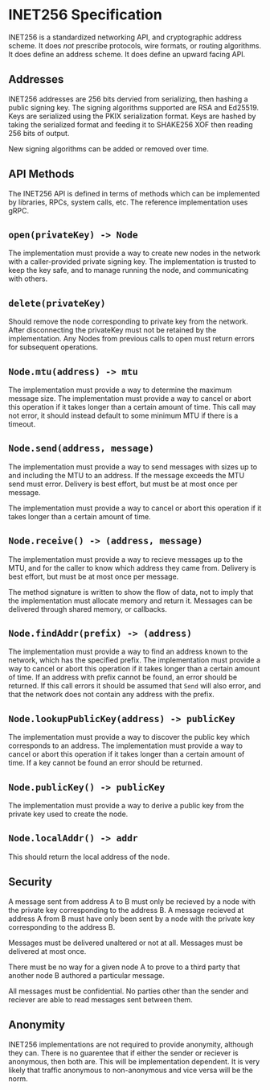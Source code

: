 # INET256 Specification

INET256 is a standardized networking API, and cryptographic address scheme.
It does *not* prescribe protocols, wire formats, or routing algorithms.
It does define an address scheme.
It does define an upward facing API.

## Addresses
INET256 addresses are 256 bits dervied from serializing, then hashing a public signing key.
The signing algorithms supported are RSA and Ed25519.
Keys are serialized using the PKIX serialization format.
Keys are hashed by taking the serialized format and feeding it to SHAKE256 XOF then reading 256 bits of output.

New signing algorithms can be added or removed over time.

## API Methods
The INET256 API is defined in terms of methods which can be implemented by libraries, RPCs, system calls, etc.
The reference implementation uses gRPC.

## `open(privateKey) -> Node`
The implementation must provide a way to create new nodes in the network with a caller-provided private signing key.
The implementation is trusted to keep the key safe, and to manage running the node, and communicating with others.

## `delete(privateKey)`
Should remove the node corresponding to private key from the network.
After disconnecting the privateKey must not be retained by the implementation.
Any Nodes from previous calls to open must return errors for subsequent operations.

## `Node.mtu(address) -> mtu`
The implementation must provide a way to determine the maximum message size.
The implementation must provide a way to cancel or abort this operation if it takes longer than a certain amount of time.
This call may not error, it should instead default to some minimum MTU if there is a timeout.

## `Node.send(address, message)`
The implementation must provide a way to send messages with sizes up to and including the MTU to an address.
If the message exceeds the MTU send must error.
Delivery is best effort, but must be at most once per message.

The implementation must provide a way to cancel or abort this operation if it takes longer than a certain amount of time.

## `Node.receive() -> (address, message)`
The implementation must provide a way to recieve messages up to the MTU, and for the caller to know which address they came from.
Delivery is best effort, but must be at most once per message.

The method signature is written to show the flow of data, not to imply that the implementation must allocate memory and return it.
Messages can be delivered through shared memory, or callbacks.

## `Node.findAddr(prefix) -> (address)`
The implementation must provide a way to find an address known to the network, which has the specified prefix.
The implementation must provide a way to cancel or abort this operation if it takes longer than a certain amount of time.
If an address with prefix cannot be found, an error should be returned.
If this call errors it should be assumed that `Send` will also error, and that the network does not contain any address with the prefix.

## `Node.lookupPublicKey(address) -> publicKey`
The implementation must provide a way to discover the public key which corresponds to an address.
The implementation must provide a way to cancel or abort this operation if it takes longer than a certain amount of time.
If a key cannot be found an error should be returned.

## `Node.publicKey() -> publicKey`
The implementation must provide a way to derive a public key from the private key used to create the node.

## `Node.localAddr() -> addr`
This should return the local address of the node.

## Security
A message sent from address A to B must only be recieved by a node with the private key corresponding to the address B.
A message recieved at address A from B must have only been sent by a node with the private key corresponding to the address B.

Messages must be delivered unaltered or not at all.
Messages must be delivered at most once.

There must be no way for a given node A to prove to a third party that another node B authored a particular message.

All messages must be confidential.
No parties other than the sender and reciever are able to read messages sent between them.

## Anonymity
INET256 implementations are not required to provide anonymity, although they can.
There is no guarentee that if either the sender or reciever is anonymous, then both are.
This will be implementation dependent.
It is very likely that traffic anonymous to non-anonymous and vice versa will be the norm.

